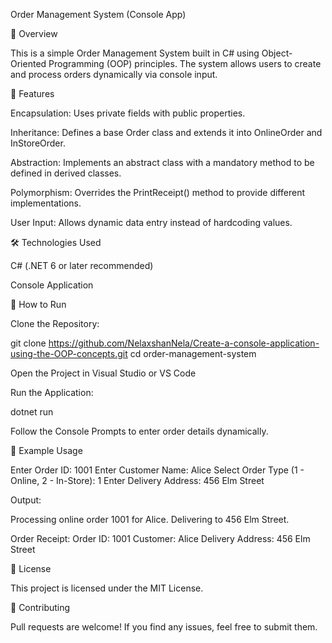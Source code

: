 Order Management System (Console App)

📌 Overview

This is a simple Order Management System built in C# using Object-Oriented Programming (OOP) principles. The system allows users to create and process orders dynamically via console input.

🚀 Features

Encapsulation: Uses private fields with public properties.

Inheritance: Defines a base Order class and extends it into OnlineOrder and InStoreOrder.

Abstraction: Implements an abstract class with a mandatory method to be defined in derived classes.

Polymorphism: Overrides the PrintReceipt() method to provide different implementations.

User Input: Allows dynamic data entry instead of hardcoding values.

🛠️ Technologies Used

C# (.NET 6 or later recommended)

Console Application

📜 How to Run

Clone the Repository:

git clone https://github.com/NelaxshanNela/Create-a-console-application-using-the-OOP-concepts.git
cd order-management-system

Open the Project in Visual Studio or VS Code

Run the Application:

dotnet run

Follow the Console Prompts to enter order details dynamically.

📌 Example Usage

Enter Order ID:
1001
Enter Customer Name:
Alice
Select Order Type (1 - Online, 2 - In-Store):
1
Enter Delivery Address:
456 Elm Street

Output:

Processing online order 1001 for Alice. Delivering to 456 Elm Street.

Order Receipt:
Order ID: 1001
Customer: Alice
Delivery Address: 456 Elm Street

📜 License

This project is licensed under the MIT License.

🤝 Contributing

Pull requests are welcome! If you find any issues, feel free to submit them.
